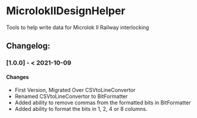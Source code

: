 # MicrolokIIDesignHelper
 Tools to help write data for Microlok II Railway interlocking

## Changelog:
### [1.0.0] - < 2021-10-09
#### Changes
- First Version, Migrated Over CSVtoLineConvertor
- Renamed CSVtoLineConvertor to BitFormatter
- Added ability to remove commas from the formatted bits in BitFormatter
- Added ability to format the bits in 1, 2, 4 or 8 columns.

